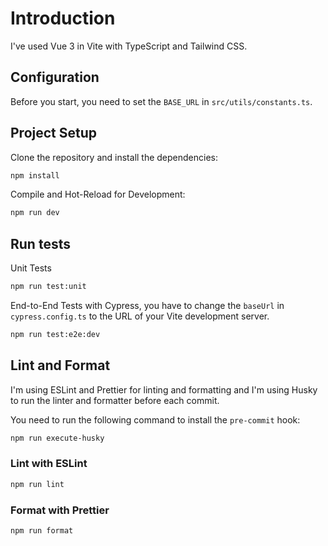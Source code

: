 # Introduction

I've used Vue 3 in Vite with TypeScript and Tailwind CSS.

## Configuration

Before you start, you need to set the `BASE_URL` in `src/utils/constants.ts`.

## Project Setup

Clone the repository and install the dependencies:

```sh
npm install
```

Compile and Hot-Reload for Development:

```sh
npm run dev
```

## Run tests

Unit Tests

```sh
npm run test:unit
```

End-to-End Tests with Cypress, you have to change the `baseUrl` in `cypress.config.ts` to the URL of your Vite development server.

```sh
npm run test:e2e:dev
```

## Lint and Format

I'm using ESLint and Prettier for linting and formatting and I'm using Husky to run the linter and formatter before each commit.

You need to run the following command to install the `pre-commit` hook:

```sh
npm run execute-husky
```

### Lint with ESLint

```sh
npm run lint
```

### Format with Prettier

```sh
npm run format
```
